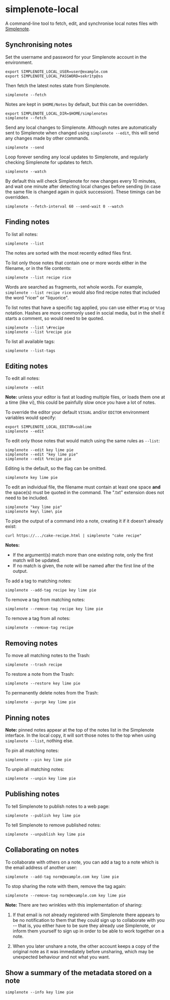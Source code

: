 # simplenote-local

A command-line tool to fetch, edit, and synchronise local notes files with
[Simplenote](https://simplenote.com).


## Synchronising notes

Set the username and password for your Simplenote account in the environment.

    export SIMPLENOTE_LOCAL_USER=user@example.com
    export SIMPLENOTE_LOCAL_PASSWORD=sekr1tp@ss

Then fetch the latest notes state from Simplenote. 

    simplenote --fetch

Notes are kept in `$HOME/Notes` by default, but this can be overridden.

    export SIMPLENOTE_LOCAL_DIR=$HOME/simplenotes
    simplenote --fetch

Send any local changes to Simplenote. Although notes are automatically sent to
Simplenote when changed using `simplenote --edit`, this will send any changes
made by other commands.

    simplenote --send

Loop forever sending any local updates to Simplenote, and regularly checking
Simplenote for updates to fetch.

    simplenote --watch

By default this will check Simplenote for new changes every 10 minutes, and
wait one minute after detecting local changes before sending (in case the same
file is changed again in quick succession). These timings can be overridden.

    simplenote --fetch-interval 60 --send-wait 0 --watch


## Finding notes

To list all notes:

    simplenote --list

The notes are sorted with the most recently edited files first.

To list only those notes that contain one or more words either in the
filename, or in the file contents:

    simplenote --list recipe rice

Words are searched as fragments, not whole words. For example, `simplenote
--list recipe rice` would also find recipe notes that included the word
"ricer" or "liquorice".

To list notes that have a specific tag applied, you can use either `#tag`
or `%tag` notation. Hashes are more commonly used in social media, but
in the shell it starts a comment, so would need to be quoted.

    simplenote --list \#recipe
    simplenote --list %recipe pie

To list all available tags:

    simplenote --list-tags


## Editing notes

To edit all notes:

    simplenote --edit

**Note:** unless your editor is fast at loading multiple files, or loads
them one at a time (like vi), this could be painfully slow once you have
a lot of notes.

To override the editor your default `VISUAL` and/or `EDITOR` environment
variables would specify:

    export SIMPLENOTE_LOCAL_EDITOR=sublime
    simplenote --edit

To edit only those notes that would match using the same rules as `--list`:

    simplenote --edit key lime pie
    simplenote --edit "key lime pie"
    simplenote --edit %recipe pie

Editing is the default, so the flag can be omitted.

    simplenote key lime pie

To edit an individual file, the filename must contain at least one space
**and** the space(s) must be quoted in the command. The ".txt" extension
does not need to be included.

    simplenote "key lime pie"
    simplenote key\ lime\ pie

To pipe the output of a command into a note, creating it if it doesn't
already exist:

    curl https://.../cake-recipe.html | simplenote "cake recipe"

**Notes:**
* If the argument(s) match more than one existing note, only the first match
  will be updated.
* If no match is given, the note will be named after the first line of the
  output.

To add a tag to matching notes:

    simplenote --add-tag recipe key lime pie

To remove a tag from matching notes:

    simplenote --remove-tag recipe key lime pie

To remove a tag from all notes:

    simplenote --remove-tag recipe


## Removing notes

To move all matching notes to the Trash:

    simplenote --trash recipe

To restore a note from the Trash:

    simplenote --restore key lime pie

To permanently delete notes from the Trash:

    simplenote --purge key lime pie


## Pinning notes

**Note:** pinned notes appear at the top of the notes list in the Simplenote
interface. In the local copy, it will sort those notes to the top when using
`simplenote --list`, nothing else.

To pin all matching notes:

    simplenote --pin key lime pie

To unpin all matching notes:

    simplenote --unpin key lime pie


## Publishing notes

To tell Simplenote to publish notes to a web page:

    simplenote --publish key lime pie

To tell Simplenote to remove published notes:

    simplenote --unpublish key lime pie


## Collaborating on notes

To collaborate with others on a note, you can add a tag to a note which is the
email address of another user:

    simplenote --add-tag norm@example.com key lime pie

To stop sharing the note with them, remove the tag again:

    simplenote --remove-tag norm@example.com key lime pie

**Note:** There are two wrinkles with this implementation of sharing:

1. If that email is not already registered with Simplenote there appears to be
   no notification to them that they could sign up to collaborate with you --
   that is, you either have to be sure they already use Simplenote, or inform
   them yourself to sign up in order to be able to work together on a note.

2. When you later unshare a note, the other account keeps a copy of the
   original note as it was immediately before unsharing, which may be
   unexpected behaviour and not what you want.


## Show a summary of the metadata stored on a note

    simplenote --info key lime pie
